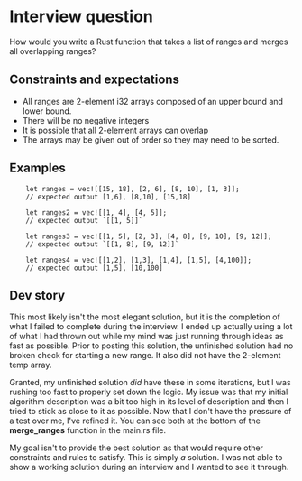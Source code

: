 # Interview question
How would you write a Rust function that takes a list of ranges and merges all overlapping ranges?
## Constraints and expectations
- All ranges are 2-element i32 arrays composed of an upper bound and lower bound.
- There will be no negative integers
- It is possible that all 2-element arrays can overlap
- The arrays may be given out of order so they may need to be sorted.

## Examples
```
    let ranges = vec![[15, 18], [2, 6], [8, 10], [1, 3]];
    // expected output [1,6], [8,10], [15,18]

    let ranges2 = vec![[1, 4], [4, 5]];
    // expected output `[[1, 5]]`

    let ranges3 = vec![[1, 5], [2, 3], [4, 8], [9, 10], [9, 12]];
    // expected output `[[1, 8], [9, 12]]`

    let ranges4 = vec![[1,2], [1,3], [1,4], [1,5], [4,100]];
    // expected output [1,5], [10,100]
```
## Dev story
This most likely isn't the most elegant solution, but it is the completion of what I failed to complete during the interview. 
I ended up actually using a lot of what I had thrown out while my mind was just running through ideas as fast as possible. Prior to posting this solution, the unfinished solution had no broken check for starting a new range. It also did not have the 2-element temp array.

Granted, my unfinished solution *did* have these in some iterations, but I was rushing too fast to properly set down the logic. My issue was that my initial algorithm description was a bit too high in its level of description and then I tried to stick as close to it as possible. Now that I don't have the pressure of a test over me, I've refined it. You can see both at the bottom of the **merge_ranges** function in the main.rs file.

My goal isn't to provide the best solution as that would require other constraints and rules to satisfy. This is simply *a* solution. I was not able to show a working solution during an interview and I wanted to see it through.

